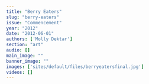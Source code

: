 ```yaml
---
title: "Berry Eaters"
slug: "berry-eaters"
issue: "Commencement"
year: "2012"
date: "2012-06-01"
authors: ['Molly Dektar']
section: "art"
audio: []
main_image: ""
banner_image: ""
images: ['sites/default/files/berryeatersfinal.jpg']
videos: []
---
```

